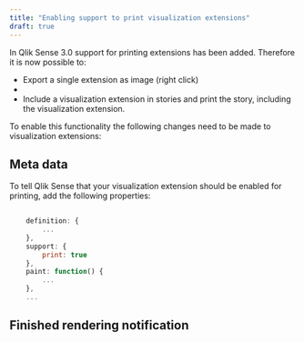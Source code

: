 ```yaml
---
title: "Enabling support to print visualization extensions"
draft: true
---
```


In Qlik Sense 3.0 support for printing extensions has been added. Therefore it is now possible to:

- Export a single extension as image (right click)
- 
- Include a visualization extension in stories and print the story, including the visualization extension.

To enable this functionality the following changes need to be made to visualization extensions:

## Meta data

To tell Qlik Sense that your visualization extension should be enabled for printing, add the following properties:

```js
	
	definition: {
		...
	},
	support: {
		print: true
	},
	paint: function() {
		...
	},
	...

```

## Finished rendering notification

